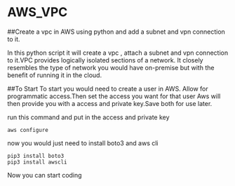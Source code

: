 # AWS_VPC

##Create a vpc in AWS using python and add a subnet and vpn connection to it.

In this python script it will create a vpc , attach a subnet and vpn connection to it.VPC provides logically isolated sections of a network.
It closely resembles the type of network you would have on-premise but with the benefit of running it in the cloud.

##To Start
To start you would need to create a user in AWS. Allow for programmatic access.Then set the access you want for that user 
Aws will then provide you with a access and private key.Save both for use later. 

run this command and put in the access and private key 

```
aws configure 

```
now you would just need to install boto3 and aws cli

```
pip3 install boto3 
pip3 install awscli

``` 

Now you can start coding 




